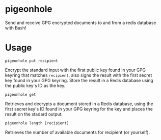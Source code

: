 # pigeonhole

Send and receive GPG encrypted documents to and from a redis database with Bash!

# Usage

    pigeonhole put recipient

Encrypt the standard input with the first public key found in your GPG keyring
that matches `recipient`, also signs the result with the first secret key found
in your GPG keyring. Store the result in a Redis database using the public key's
ID as the key.

    pigeonhole get

Retrieves and decrypts a document stored in a Redis database, using the first
secret key's ID found in your GPG keyring for the key and places the result on
the stadard output.

    pigeonhole length [recipient]

Retrieves the number of available documents for recipient (or yourself).

